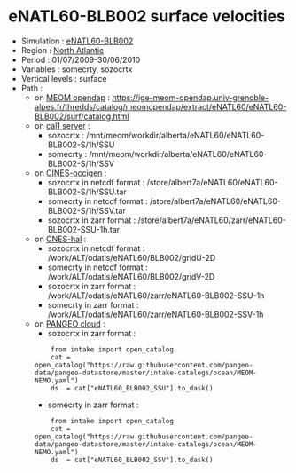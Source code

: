 # eNATL60-BLB002 surface velocities

 - Simulation : [eNATL60-BLB002](https://github.com/AurelieAlbert/extractions/blob/main/simulations/enatl60-blb002.md)
 - Region : [North Atlantic](https://github.com/AurelieAlbert/extractions/blob/main/regions/NATL.md)
 - Period : 01/07/2009-30/06/2010
 - Variables : somecrty, sozocrtx
 - Vertical levels : surface
 - Path : 
   - on [MEOM opendap](https://github.com/AurelieAlbert/extractions/tree/main/platforms) : https://ige-meom-opendap.univ-grenoble-alpes.fr/thredds/catalog/meomopendap/extract/eNATL60/eNATL60-BLB002/surf/catalog.html
   - on [cal1 server](https://github.com/AurelieAlbert/extractions/blob/main/platforms/cal1.md) : 
       - sozocrtx : /mnt/meom/workdir/alberta/eNATL60/eNATL60-BLB002-S/1h/SSU
       - somecrty : /mnt/meom/workdir/alberta/eNATL60/eNATL60-BLB002-S/1h/SSV
   - on [CINES-occigen](https://github.com/AurelieAlbert/extractions/blob/main/platforms/occigen.md) :
       - sozocrtx in netcdf format : /store/albert7a/eNATL60/eNATL60-BLB002-S/1h/SSU.tar
       - somecrty in netcdf format : /store/albert7a/eNATL60/eNATL60-BLB002-S/1h/SSV.tar
       - sozocrtx in zarr format : /store/albert7a/eNATL60/zarr/eNATL60-BLB002-SSU-1h.tar
   - on [CNES-hal](https://github.com/AurelieAlbert/extractions/blob/main/platforms/hal.md) :
       - sozocrtx in netcdf format : /work/ALT/odatis/eNATL60/BLB002/gridU-2D
       - somecrty in netcdf format : /work/ALT/odatis/eNATL60/BLB002/gridV-2D
       - sozocrtx in zarr format : /work/ALT/odatis/eNATL60/zarr/eNATL60-BLB002-SSU-1h
       - somecrty in zarr format : /work/ALT/odatis/eNATL60/zarr/eNATL60-BLB002-SSV-1h      
   - on [PANGEO cloud](https://github.com/AurelieAlbert/extractions/blob/main/platforms/pangeo.md) :                 
       - sozocrtx in zarr format : 
       ```
           from intake import open_catalog
           cat = open_catalog("https://raw.githubusercontent.com/pangeo-data/pangeo-datastore/master/intake-catalogs/ocean/MEOM-NEMO.yaml")
           ds  = cat["eNATL60_BLB002_SSU"].to_dask()
       ```
       - somecrty in zarr format : 
       ```
           from intake import open_catalog
           cat = open_catalog("https://raw.githubusercontent.com/pangeo-data/pangeo-datastore/master/intake-catalogs/ocean/MEOM-NEMO.yaml")
           ds  = cat["eNATL60_BLB002_SSV"].to_dask()
       ```
